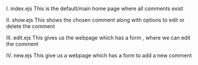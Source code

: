 I. index.ejs
This is the default/main home page where all comments exist

II. show.ejs
This shows the chosen comment along with options to edit or delete the comment

III. edit.ejs
This gives us the webpage which has a form , where we can edit the comment

IV. new.ejs
This give us a webpage which has a form to add a new comment

